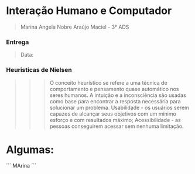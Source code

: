 # Interação Humano e Computador 
> Marina Angela Nobre Araújo Maciel - 3° ADS

### Entrega
> Data: 

### Heuristicas de Nielsen
>>> O conceito heurístico se refere a uma técnica de comportamento e pensamento quase automático nos seres humanos. A intuição e a inconsciência são usadas como base para encontrar a resposta necessária para solucionar um problema. Usabilidade - os usuários serem capazes de alcançar seus objetivos com um mínimo esforço e com resultados máximo; Acessibilidade - as pessoas conseguirem acessar sem nenhuma limitação.

# Algumas: 
´´´ MArina ´´´